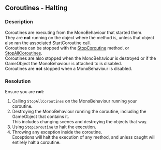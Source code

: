 ## Coroutines - Halting
### Description
Coroutines are executing from the MonoBehaviour that started them.  
They are **not** running on the object where the method is, unless that object also ran the associated StartCoroutine call.  
Coroutines can be stopped with the [StopCoroutine](https://docs.unity3d.com/ScriptReference/MonoBehaviour.StopCoroutine.html) method, or [StopAllCoroutines](https://docs.unity3d.com/ScriptReference/MonoBehaviour.StopAllCoroutines.html).  
Coroutines are also stopped when the MonoBehaviour is destroyed or if the GameObject the MonoBehaviour is attached to is disabled.  
Coroutines are **not** stopped when a MonoBehaviour is disabled.  

### Resolution
Ensure you are **not**:  
1. Calling `StopAllCoroutines` on the MonoBehaviour running your coroutine.
2. Destroying the MonoBehaviour running the coroutine, including the GameObject that contains it.  
   This includes changing scenes and destroying the objects that way.
3. Using `StopCoroutine` to halt the execution.
4. Throwing any exception inside the coroutine.  
   Exceptions will halt the execution of any method, and unless caught will entirely halt a coroutine.